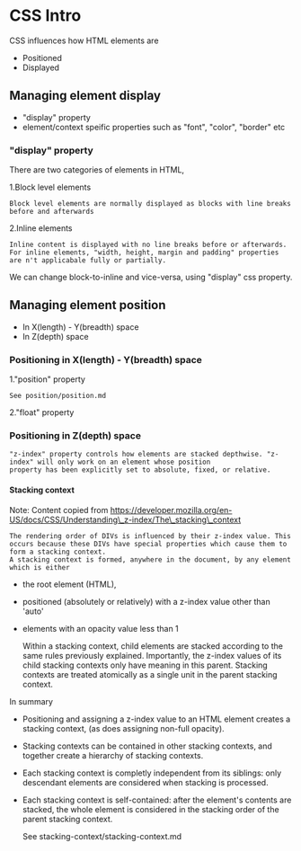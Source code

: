 # CSS Intro

CSS influences how HTML elements are

 * Positioned
 * Displayed

## Managing element display

 * "display" property
 * element/context speific properties such as "font", "color", "border" etc

### "display" property
There are two categories of elements in HTML,

 1.Block level elements

    Block level elements are normally displayed as blocks with line breaks before and afterwards

 2.Inline elements

    Inline content is displayed with no line breaks before or afterwards.
    For inline elements, "width, height, margin and padding" properties are n't applicabale fully or partially.

We can change block-to-inline and vice-versa, using "display" css property.

## Managing element position

 * In X(length) - Y(breadth) space
 * In Z(depth) space

### Positioning in X(length) - Y(breadth) space

 1."position" property

    See position/position.md

 2."float" property

### Positioning in Z(depth) space

    "z-index" property controls how elements are stacked depthwise. "z-index" will only work on an element whose position
    property has been explicitly set to absolute, fixed, or relative.

#### Stacking context

Note: Content copied from https://developer.mozilla.org/en-US/docs/CSS/Understanding\_z-index/The\_stacking\_context


    The rendering order of DIVs is influenced by their z-index value. This occurs because these DIVs have special properties which cause them to form a stacking context.
    A stacking context is formed, anywhere in the document, by any element which is either


* the root element (HTML),
* positioned (absolutely or relatively) with a z-index value other than 'auto'
* elements with an opacity value less than 1


    Within a stacking context, child elements are stacked according to the same rules previously explained.
    Importantly, the z-index values of its child stacking contexts only have meaning in this parent.
    Stacking contexts are treated atomically as a single unit in the parent stacking context.

In summary

* Positioning and assigning a z-index value to an HTML element creates a stacking context, (as does assigning non-full opacity).
* Stacking contexts can be contained in other stacking contexts, and together create a hierarchy of stacking contexts.
* Each stacking context is completly independent from its siblings: only descendant elements are considered when stacking is processed.
* Each stacking context is self-contained: after the element's contents are stacked, the whole element is considered in the stacking order of the parent stacking context.


    See stacking-context/stacking-context.md



